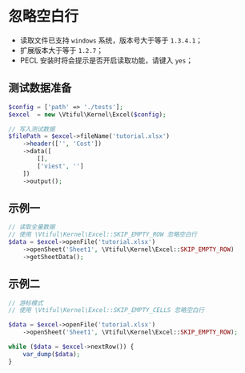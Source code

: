# 忽略空白行

* 读取文件已支持 `windows` 系统，版本号大于等于 `1.3.4.1`；
* 扩展版本大于等于 `1.2.7`；
* PECL 安装时将会提示是否开启读取功能，请键入 `yes`；

## 测试数据准备

```php
$config = ['path' => './tests'];
$excel  = new \Vtiful\Kernel\Excel($config);

// 写入测试数据
$filePath = $excel->fileName('tutorial.xlsx')
    ->header(['', 'Cost'])
    ->data([
        [],
        ['viest', '']
    ])
    ->output();
```

## 示例一

```php
// 读取全量数据
// 使用 \Vtiful\Kernel\Excel::SKIP_EMPTY_ROW 忽略空白行
$data = $excel->openFile('tutorial.xlsx')
    ->openSheet('Sheet1', \Vtiful\Kernel\Excel::SKIP_EMPTY_ROW)
    ->getSheetData();
```

## 示例二

```php
// 游标模式
// 使用 \Vtiful\Kernel\Excel::SKIP_EMPTY_CELLS 忽略空白行

$data = $excel->openFile('tutorial.xlsx')
    ->openSheet('Sheet1', \Vtiful\Kernel\Excel::SKIP_EMPTY_ROW);

while ($data = $excel->nextRow()) {
    var_dump($data);
}
```